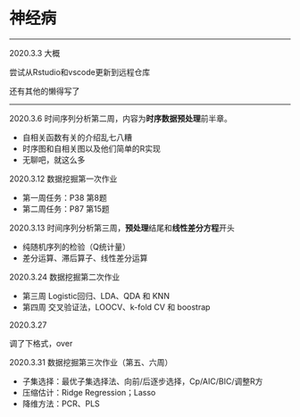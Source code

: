 神经病
======
***
2020.3.3 大概

尝试从Rstudio和vscode更新到远程仓库

还有其他的懒得写了

***

2020.3.6 时间序列分析第二周，内容为**时序数据预处理**前半章。

- 自相关函数有关的介绍乱七八糟
- 时序图和自相关图以及他们简单的R实现
- 无聊吧，就这么多

2020.3.12 数据挖掘第一次作业

- 第一周任务：P38 第8题
- 第二周任务：P87 第15题

2020.3.13 时间序列分析第三周，**预处理**结尾和**线性差分方程**开头

- 纯随机序列的检验（Q统计量）
- 差分运算、滞后算子、线性差分运算

2020.3.24 数据挖掘第二次作业

- 第三周 Logistic回归、LDA、QDA 和 KNN
- 第四周 交叉验证法，LOOCV、k-fold CV 和 boostrap

2020.3.27 

调了下格式，over

2020.3.31 数据挖掘第三次作业（第五、六周）

- 子集选择：最优子集选择法、向前/后逐步选择，Cp/AIC/BIC/调整R方
- 压缩估计：Ridge Regression；Lasso
- 降维方法：PCR、PLS